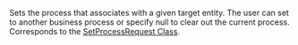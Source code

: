 Sets the process that associates with a given target entity. The user can set to another business process or specify null to clear out the current process.
Corresponds to the [SetProcessRequest Class](https://msdn.microsoft.com/library/microsoft.crm.sdk.messages.setprocessrequest.aspx).
